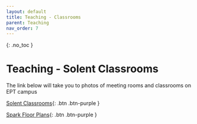 ```yaml
---
layout: default
title: Teaching - Classrooms
parent: Teaching
nav_order: 7
---
```


{: .no_toc }

# Teaching - Solent Classrooms


The link below will take you to photos of meeting rooms and classrooms on EPT campus

[Solent Classrooms](https://ssu-my.sharepoint.com/:o:/g/personal/martin_reid_solent_ac_uk/EnKKbHvWjpJDp8GfkGL5648BoT-_D6Hbxta3iA8pAwVsIw?e=Yk6q1q){: .btn .btn-purple } 

[Spark Floor Plans](https://github.com/martinsolent/solent_store/raw/88bfc76bb9ab279c87225d799c8a83b442b9c8b5/the-spark-room-guide-and-map.pdf){: .btn .btn-purple } 

